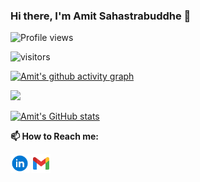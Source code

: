 ### Hi there, I'm Amit Sahastrabuddhe 👋

![Profile views](https://gpvc.arturio.dev/AmitSahastra)

<p align="left">
<img src="https://visitor-badge.laobi.icu/badge?page_id=AmitSahastra.AmitSahastra" alt="visitors"/>
</p>

[![Amit's github activity graph](https://activity-graph.herokuapp.com/graph?username=AmitSahastra&theme=react-dark)](https://github.com/AmitSahastra/github-readme-activity-graph)

<img src="https://github-readme-streak-stats.herokuapp.com/?user=AmitSahastra"></img>

[![Amit's GitHub stats](https://github-readme-stats.vercel.app/api?username=AmitSahastra&count_private=true&show_icons=true&theme=radical)](https://github.com/AmitSahastra/github-readme-stats)
<!--
**AmitSahastra/AmitSahastra** is a ✨ _special_ ✨ repository because its `README.md` (this file) appears on your GitHub profile.

Here are some ideas to get you started:

- 🔭 I’m currently working on ...
- 🌱 I’m currently learning ...
- 👯 I’m looking to collaborate on ...
- 🤔 I’m looking for help with ...
- 💬 Ask me about ...
- 📫 How to reach me: ...
- 😄 Pronouns: ...
- ⚡ Fun fact: ...
-->

**📫 How to Reach me:**
<p align="left">
<a href="https://www.linkedin.com/in/amit-sahastrabuddhe/" target="blank"><img align="center" src="https://raw.githubusercontent.com/AmitSahastra/AmitSahastra/master/assets/linkedin.png" alt="AmitSahastra" height="30" width="30" /></a>
<a href="mailto:amit.sahastra@gmail.com" target="blank"><img align="center" src="https://raw.githubusercontent.com/AmitSahastra/AmitSahastra/master/assets/gmail.png" alt="Gmail" height="30" width="30" /></a>
</p>
